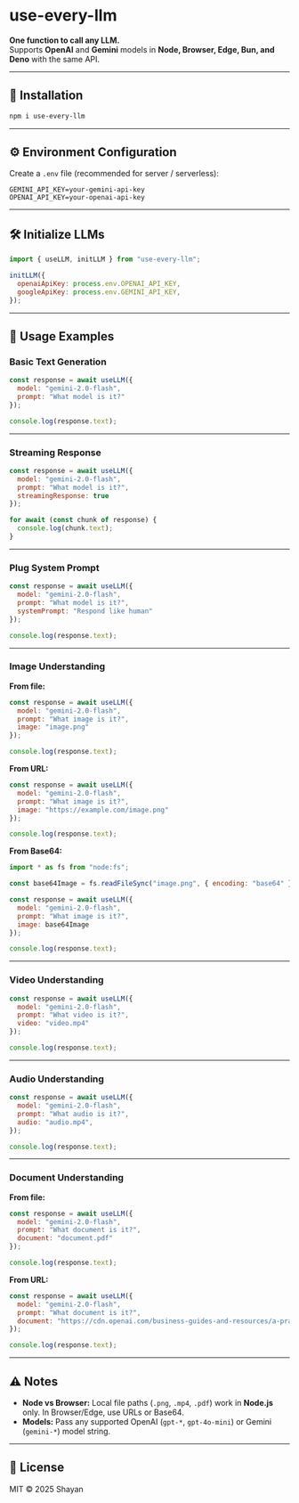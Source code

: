 # use-every-llm

**One function to call any LLM.**  
Supports **OpenAI** and **Gemini** models in **Node, Browser, Edge, Bun, and Deno** with the same API.

---

## 🚀 Installation

```bash
npm i use-every-llm
```

---

## ⚙️ Environment Configuration

Create a `.env` file (recommended for server / serverless):

```env
GEMINI_API_KEY=your-gemini-api-key
OPENAI_API_KEY=your-openai-api-key
```

---

## 🛠️ Initialize LLMs

```js
import { useLLM, initLLM } from "use-every-llm";

initLLM({
  openaiApiKey: process.env.OPENAI_API_KEY,
  googleApiKey: process.env.GEMINI_API_KEY,
});
```

---

## 📖 Usage Examples

### Basic Text Generation
```js
const response = await useLLM({
  model: "gemini-2.0-flash",
  prompt: "What model is it?"
});

console.log(response.text);
```

---

### Streaming Response
```js
const response = await useLLM({
  model: "gemini-2.0-flash",
  prompt: "What model is it?",
  streamingResponse: true
});

for await (const chunk of response) {
  console.log(chunk.text);
}
```

---

### Plug System Prompt
```js
const response = await useLLM({
  model: "gemini-2.0-flash",
  prompt: "What model is it?",
  systemPrompt: "Respond like human"
});

console.log(response.text);
```

---

### Image Understanding

**From file:**
```js
const response = await useLLM({
  model: "gemini-2.0-flash",
  prompt: "What image is it?",
  image: "image.png"
});

console.log(response.text);
```

**From URL:**
```js
const response = await useLLM({
  model: "gemini-2.0-flash",
  prompt: "What image is it?",
  image: "https://example.com/image.png"
});

console.log(response.text);
```

**From Base64:**
```js
import * as fs from "node:fs";

const base64Image = fs.readFileSync("image.png", { encoding: "base64" });

const response = await useLLM({
  model: "gemini-2.0-flash",
  prompt: "What image is it?",
  image: base64Image
});

console.log(response.text);
```

---

### Video Understanding
```js
const response = await useLLM({
  model: "gemini-2.0-flash",
  prompt: "What video is it?",
  video: "video.mp4"
});

console.log(response.text);
```

---

### Audio Understanding
```js
const response = await useLLM({
  model: "gemini-2.0-flash",
  prompt: "What audio is it?",
  audio: "audio.mp4",
});

console.log(response.text);
```

---

### Document Understanding

**From file:**
```js
const response = await useLLM({
  model: "gemini-2.0-flash",
  prompt: "What document is it?",
  document: "document.pdf"
});

console.log(response.text);
```

**From URL:**
```js
const response = await useLLM({
  model: "gemini-2.0-flash",
  prompt: "What document is it?",
  document: "https://cdn.openai.com/business-guides-and-resources/a-practical-guide-to-building-agents.pdf"
});

console.log(response.text);
```

---

## ⚠️ Notes

<!-- - **Server-only keys:** Always load API keys from environment variables. Don’t hardcode secrets in client-side code.   -->
- **Node vs Browser:** Local file paths (`.png`, `.mp4`, `.pdf`) work in **Node.js** only. In Browser/Edge, use URLs or Base64.  
- **Models:** Pass any supported OpenAI (`gpt-*`, `gpt-4o-mini`) or Gemini (`gemini-*`) model string.

---

## 📜 License

MIT © 2025 Shayan
